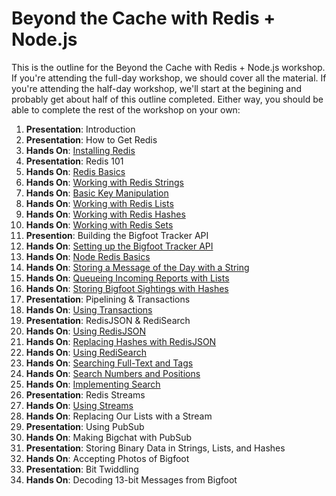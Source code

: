 # Beyond the Cache with Redis + Node.js

This is the outline for the Beyond the Cache with Redis + Node.js workshop. If you're attending the full-day workshop, we should cover all the material. If you're attending the half-day workshop, we'll start at the begining and probably get about half of this outline completed. Either way, you should be able to complete the rest of the workshop on your own:

   1. **Presentation**: Introduction
   2. **Presentation**: How to Get Redis
   3. **Hands On**: [Installing Redis](01-INSTALLATION.md)
   4. **Presentation**: Redis 101
   5. **Hands On**: [Redis Basics](02-REDIS-BASICS.md)
   6. **Hands On**: [Working with Redis Strings](03-REDIS-STRINGS.md)
   7. **Hands On**: [Basic Key Manipulation](04-REDIS-KEYS.md)
   8. **Hands On**: [Working with Redis Lists](05-REDIS-LISTS.md)
   9. **Hands On**: [Working with Redis Hashes](06-REDIS-HASHES.md)
  10. **Hands On**: [Working with Redis Sets](07-REDIS-SETS.md)
  11. **Presention**: Building the Bigfoot Tracker API
  12. **Hands On**: [Setting up the Bigfoot Tracker API](08-API-SETUP.md)
  13. **Hands On**: [Node Redis Basics](09-NODE-REDIS-BASICS.md)
  14. **Hands On**: [Storing a Message of the Day with a String](10-NODE-REDIS-STRINGS.md)
  15. **Hands On**: [Queueing Incoming Reports with Lists](11-NODE-REDIS-LISTS.md)
  16. **Hands On**: [Storing Bigfoot Sightings with Hashes](12-NODE-REDIS-HASHES.md)
  17. **Presentation**: Pipelining & Transactions
  18. **Hands On**: [Using Transactions](13-TRANSACTIONS.md)
  19. **Presentation**: RedisJSON & RediSearch
  20. **Hands On**: [Using RedisJSON](14-REDISJSON.md)
  21. **Hands On**: [Replacing Hashes with RedisJSON](15-HASHES-TO-JSON.md)
  22. **Hands On**: [Using RediSearch](16-REDISEARCH-BASICS.md)
  22. **Hands On**: [Searching Full-Text and Tags](17-REDISEARCH-TEXT-AND-TAG.md)
  22. **Hands On**: [Search Numbers and Positions](18-REDISEARCH-NUMERIC-AND-GEO.md)
  23. **Hands On**: [Implementing Search](19-NODE-REDIS-SEARCH.md)
  24. **Presentation**: Redis Streams
  25. **Hands On**: [Using Streams](20-REDIS-STREAMS.md)
  26. **Hands On**: Replacing Our Lists with a Stream
  27. **Presentation**: Using PubSub
  28. **Hands On**: Making Bigchat with PubSub
  29. **Presentation**: Storing Binary Data in Strings, Lists, and Hashes
  30. **Hands On**: Accepting Photos of Bigfoot
  31. **Presentation**: Bit Twiddling
  32. **Hands On**: Decoding 13-bit Messages from Bigfoot
